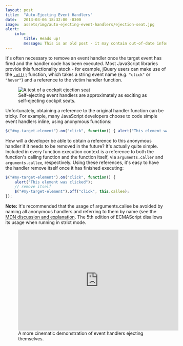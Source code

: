 ```yaml
---
layout: post
title:  "Auto-Ejecting Event Handlers"
date:   2013-03-06 18:32:00 -0300
image:  assets/img/auto-ejecting-event-handlers/ejection-seat.jpg
alert:
    info:
        title: Heads up!
        message: This is an old post - it may contain out-of-date information!
---
```


It's often necessary to remove an event handler once the target event has fired and the handler code has been executed. Most JavaScript libraries provide this functionality stock - for example, jQuery users can make use of the [`.off()`](http://api.jquery.com/off/) function, which takes a string event name (e.g. `"click"` or `"hover"`) and a reference to the victim handler function.

<figure>
    <img src="{{ 'assets/img/auto-ejecting-event-handlers/ejection-seat.jpg' | relative_url }}" alt="A test of a cockpit ejection seat" />
    <figcaption>Self-ejecting event handlers are approximately as exciting as self-ejecting cockpit seats.</figcaption>
</figure>

Unfortunately, obtaining a reference to the original handler function can be tricky. For example, many JavaScript developers choose to code simple event handlers inline, using anonymous functions:

```JavaScript
$("#my-target-element").on("click", function() { alert("This element was clicked"); });
```

How will a developer be able to obtain a reference to this anonymous handler if it needs to be removed in the future? It's actually quite simple. Included in every function execution context is a reference to both the function's calling function and the function itself, via `arguments.caller` and `arguments.callee`, respectively. Using these references, it's easy to have the handler remove itself once it has finished executing:

```JavaScript
$("#my-target-element").on("click", function() {
    alert("This element was clicked");
    // remove itself
    $("#my-target-element").off("click", this.callee);
});
```

**Note:** It's recommended that the usage of arguments.callee be avoided by naming all anonymous handlers and referring to them by name (see the [MDN discussion and explanation](https://developer.mozilla.org/en-US/docs/Web/JavaScript/Reference/Functions/arguments/callee). The 5th edition of ECMAScript disallows its usage when running in strict mode.

<figure>
    <iframe class="rounded" width="500" height="315" src="https://www.youtube.com/embed/WdmA43T0yag" frameborder="0" allow="autoplay; encrypted-media" allowfullscreen></iframe>
    <figcaption>A more cinematic demonstration of event handlers ejecting themselves.</figcaption>
</figure>
